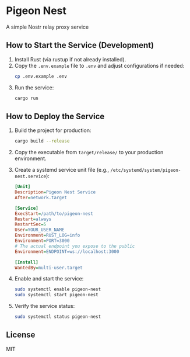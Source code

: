 # Pigeon Nest

A simple Nostr relay proxy service

## How to Start the Service (Development)

1. Install Rust (via rustup if not already installed).
2. Copy the `.env.example` file to `.env` and adjust configurations if needed:
   ```bash
   cp .env.example .env
   ```
3. Run the service:
   ```bash
   cargo run
   ```

## How to Deploy the Service

1. Build the project for production:
   ```bash
   cargo build --release
   ```
2. Copy the executable from `target/release/` to your production environment.
3. Create a systemd service unit file (e.g., `/etc/systemd/system/pigeon-nest.service`):

   ```ini
   [Unit]
   Description=Pigeon Nest Service
   After=network.target

   [Service]
   ExecStart=/path/to/pigeon-nest
   Restart=always
   RestartSec=5
   User=YOUR_USER_NAME
   Environment=RUST_LOG=info
   Environment=PORT=3000
   # The actual endpoint you expose to the public
   Environment=ENDPOINT=ws://localhost:3000

   [Install]
   WantedBy=multi-user.target
   ```

4. Enable and start the service:
   ```bash
   sudo systemctl enable pigeon-nest
   sudo systemctl start pigeon-nest
   ```
5. Verify the service status:
   ```bash
   sudo systemctl status pigeon-nest
   ```

## License

MIT
